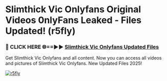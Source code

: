 # Slimthick Vic Onlyfans Original Videos 0nlyFans Leaked - Files Updated! (r5fly)

<h3>🔴 CLICK HERE 🌐==►► <a href="https://tinyurl.com/4seja8ks" rel="nofollow">Slimthick Vic Onlyfans Updated Files</a></h3>

Get Slimthick Vic Onlyfans and all content. Now you can access all videos and pictures of Slimthick Vic Onlyfans. New Updated Files 2025!

[![r5fly](https://i.imgur.com/EWjZXRe.gif)](https://tinyurl.com/4seja8ks)
